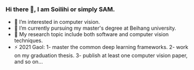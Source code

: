 ### Hi there 👋, I am Soilihi or simply SAM. 
- 🔭 I’m interested in computer vision. 
- 🌱 I’m currently pursuing my master's degree at Beihang university. 
- 💬 My research topic include both software and computer vision techniques. 
- ⚡ 2021 Gaol: 1- master the common deep learning frameworks. 2- work on my graduation thesis. 3- publish at least one computer vision paper, and so on...  
<!--
**sams500/sams500** is a ✨ _special_ ✨ repository because its `README.md` (this file) appears on your GitHub profile.

Here are some ideas to get you started:

- 🔭 I’m currently working on ...
- 🌱 I’m currently learning ...
- 👯 I’m looking to collaborate on ...
- 🤔 I’m looking for help with ...
- 💬 Ask me about ...
- 📫 How to reach me: ...
- 😄 Pronouns: ...
- ⚡ Fun fact: ...
-->

